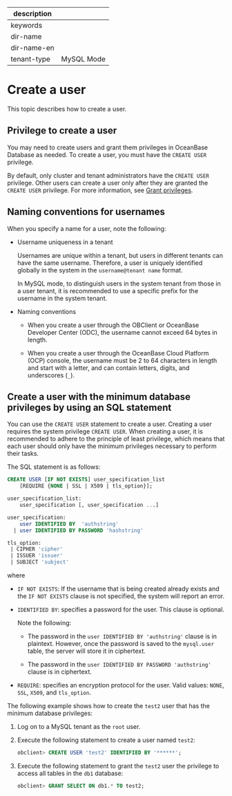 |description||
|---|---|
|keywords||
|dir-name||
|dir-name-en||
|tenant-type|MySQL Mode|

# Create a user

This topic describes how to create a user.

## Privilege to create a user

You may need to create users and grant them privileges in OceanBase Database as needed. To create a user, you must have the `CREATE USER` privilege.

By default, only cluster and tenant administrators have the `CREATE USER` privilege. Other users can create a user only after they are granted the `CREATE USER` privilege. For more information, see [Grant privileges](200.authority-of-mysql-mode.md).

## Naming conventions for usernames

When you specify a name for a user, note the following:

* Username uniqueness in a tenant

   Usernames are unique within a tenant, but users in different tenants can have the same username. Therefore, a user is uniquely identified globally in the system in the `username@tenant name` format.

   In MySQL mode, to distinguish users in the system tenant from those in a user tenant, it is recommended to use a specific prefix for the username in the system tenant.

* Naming conventions

   * When you create a user through the OBClient or OceanBase Developer Center (ODC), the username cannot exceed 64 bytes in length.

   * When you create a user through the OceanBase Cloud Platform (OCP) console, the username must be 2 to 64 characters in length and start with a letter, and can contain letters, digits, and underscores (`_`).

## Create a user with the minimum database privileges by using an SQL statement

You can use the `CREATE USER` statement to create a user. Creating a user requires the system privilege `CREATE USER`. When creating a user, it is recommended to adhere to the principle of least privilege, which means that each user should only have the minimum privileges necessary to perform their tasks.

The SQL statement is as follows:

```sql
CREATE USER [IF NOT EXISTS] user_specification_list
    [REQUIRE {NONE | SSL | X509 | tls_option}];

user_specification_list:
    user_specification [, user_specification ...]

user_specification:
    user IDENTIFIED BY  'authstring'
  | user IDENTIFIED BY PASSWORD 'hashstring'

tls_option:
 | CIPHER 'cipher'
 | ISSUER 'issuer'
 | SUBJECT 'subject'
```

where

* `IF NOT EXISTS`: If the username that is being created already exists and the `IF NOT EXISTS` clause is not specified, the system will report an error.

* `IDENTIFIED BY`: specifies a password for the user. This clause is optional.

   Note the following:

   * The password in the `user IDENTIFIED BY 'authstring'` clause is in plaintext. However, once the password is saved to the `mysql.user` table, the server will store it in ciphertext.

   * The password in the `user IDENTIFIED BY PASSWORD 'authstring'` clause is in ciphertext.

* `REQUIRE`: specifies an encryption protocol for the user. Valid values: `NONE`, `SSL`, `X509`, and `tls_option`.

The following example shows how to create the `test2` user that has the minimum database privileges:

1. Log on to a MySQL tenant as the `root` user.

2. Execute the following statement to create a user named `test2`:

   ```sql
   obclient> CREATE USER 'test2' IDENTIFIED BY '******';
   ```

3. Execute the following statement to grant the `test2` user the privilege to access all tables in the `db1` database:

   ```sql
   obclient> GRANT SELECT ON db1.* TO test2;
   ```

